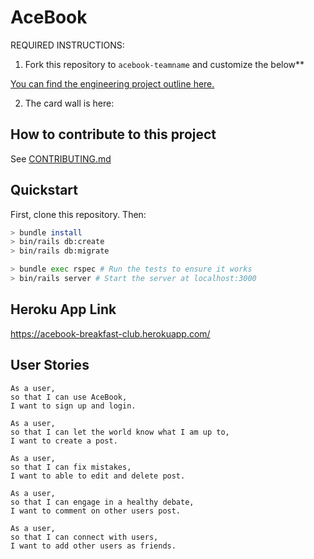 # AceBook

REQUIRED INSTRUCTIONS:

1. Fork this repository to `acebook-teamname` and customize
the below**

[You can find the engineering project outline here.](https://github.com/makersacademy/course/tree/master/engineering_projects/rails)

2. The card wall is here: <please update>

## How to contribute to this project
See [CONTRIBUTING.md](CONTRIBUTING.md)

## Quickstart

First, clone this repository. Then:

```bash
> bundle install
> bin/rails db:create
> bin/rails db:migrate

> bundle exec rspec # Run the tests to ensure it works
> bin/rails server # Start the server at localhost:3000
```
## Heroku App Link

https://acebook-breakfast-club.herokuapp.com/

## User Stories

`````
As a user,
so that I can use AceBook,
I want to sign up and login.

As a user,
so that I can let the world know what I am up to,
I want to create a post.

As a user,
so that I can fix mistakes,
I want to able to edit and delete post.

As a user,
so that I can engage in a healthy debate,
I want to comment on other users post.

As a user,
so that I can connect with users,
I want to add other users as friends.

``````
